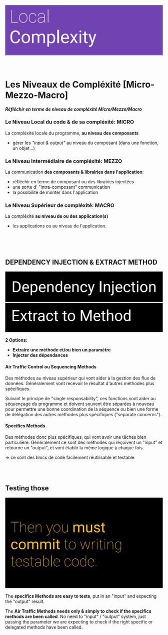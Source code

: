 <div align="center">

  <img src="../assets/local-complexity.png" alt="local-complexity-hero-pic">

</div>

<br>
<br>

#  Les Niveaux de Compléxité [Micro-Mezzo-Macro]

***Réfléchir en terme de niveau de compléxité Micro/Mezzo/Macro***



### Le Niveau Local du code & de sa compléxité: MICRO

La compléxité locale du programme, **au niveau des composants**
- gérer les *"input & output"* au niveau du composant (dans une fonction, un objet...)

### Le Niveau Intermédiaire de compléxité: MEZZO

La communication **des composants & librairies dans l'application**:
- réfléchir en terme de composant ou des librairies injectées
- une sorte d' "intra-composant" communication 
- la possibilité de monter dans l'application

### Le Niveau Supérieur de compléxité: MACRO

La compléxité **au niveau de ou des application(s)**
- les applications ou au niveau de l'application.

<br>
<br>
<br>

## DEPENDENCY INJECTION & EXTRACT METHOD

<img src="../assets/dependency-injection.png" alt="dependency injection title">
<img src="../assets/extract-method.png" alt="extract method title">



**2 Options:**
- **Extraire une méthode et/ou bien un paramètre**
- **Injecter des dépendances**


#### Air Traffic Control ou Sequencing Methods

Des méthodes au niveau supérieur qui vont aider à la gestion des flux de données.
Généralement vont recevoir le résultat d'autres méthodes plus spécifiques.

Suivant le principe de "single responsability", ces fonctions vont aider au 
séquençage du programme et doivent souvent être séparées à nouveau pour 
permettre une bonne coordination de la séquence ou bien une forme de délégation 
des autres méthodes plus spécifiques ("separate concerns").


#### Specifics Methods

Des méthodes donc plus spécifiques, qui vont avoir une tâches bien particulière.
Généralement ce sont des méthodes qui reçoivent un "input" et retourne un "output",
et vont établir la même logique à chaque fois.

=> ce sont des blocs de code facilement réutilisable et testable
 
 <br>
 <br>

## Testing those


<img src="../assets/quote1.png" alt="quote about doing good practice in code">

The **specifics Methods are easy to tests**, put in an "input" and expecting the "output"
result.

The **Air Traffic Methods needs only & simply to check if the specifics methods are
been called**. No need to "input" / "output" system, just passing the parameter we
are expecting to check if the right specific or delegated methods have been called.
